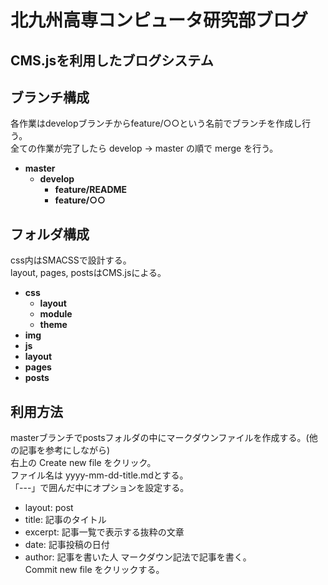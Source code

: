 # 北九州高専コンピュータ研究部ブログ

## CMS.jsを利用したブログシステム

## ブランチ構成
各作業はdevelopブランチからfeature/○○という名前でブランチを作成し行う。<br>
全ての作業が完了したら develop -> master の順で merge を行う。<br>
- **master**
    - **develop**
        - **feature/README**
        - **feature/○○**

## フォルダ構成
css内はSMACSSで設計する。<br>
layout, pages, postsはCMS.jsによる。<br>
- **css**
    - **layout**
    - **module**
    - **theme**
- **img**
- **js**
- **layout**
- **pages**
- **posts**

## 利用方法
masterブランチでpostsフォルダの中にマークダウンファイルを作成する。(他の記事を参考にしながら)<br>
右上の Create new file をクリック。<br>
ファイル名は yyyy-mm-dd-title.mdとする。<br>
「---」で囲んだ中にオプションを設定する。<br>
- layout: post
- title: 記事のタイトル
- excerpt: 記事一覧で表示する抜粋の文章
- date: 記事投稿の日付
- author: 記事を書いた人
マークダウン記法で記事を書く。<br>
Commit new file をクリックする。<br>
